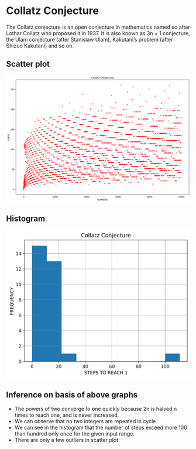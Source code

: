 # Collatz Conjecture

The Collatz conjecture is an open conjecture in mathematics named so after Lothar Collatz who proposed it in 1937. It is also known as 3n + 1 conjecture, the Ulam conjecture (after Stanislaw Ulam), Kakutani’s problem (after Shizuo Kakutani) and so on.

## Scatter plot
![scatter](collatz_scatter.png)

## Histogram
![histogram](collatz_histogram.png)

## Inference on basis of above graphs
* The powers of two converge to one quickly because 2n is halved n times to reach one, and is never increased.
* We can observe that no two integers are repeated in cycle
* We can see in the histogram that the number of steps exceed more 100 than hundred only once for the given input range.
* There are only a few outliers in scatter plot
